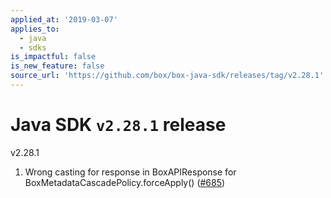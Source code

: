 ```yaml
---
applied_at: '2019-03-07'
applies_to:
  - java
  - sdks
is_impactful: false
is_new_feature: false
source_url: 'https://github.com/box/box-java-sdk/releases/tag/v2.28.1'
---
```


# Java SDK `v2.28.1` release

v2.28.1
1. Wrong casting for response in BoxAPIResponse for BoxMetadataCascadePolicy.forceApply() ([#685](https://github.com/box/box-java-sdk/pull/685))